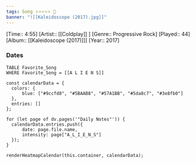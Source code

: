 ```yaml
---
tags: Song ⭐⭐⭐⭐⭐ 💛
banner: "![[Kaleidoscope (2017).jpg]]"
---
```

[Time:: 4:55]
[Artist:: [[Coldplay]] ]
[Genre:: Progressive Rock]
[Played:: 44]
[Album:: [[Kaleidoscope (2017)]]]
[Year:: 2017]
### Dates
````dataview
TABLE Favorite_Song
WHERE Favorite_Song = [[A L I E N S]]
````

  ```dataviewjs
const calendarData = { 
	colors: { 
		blue: ["#9ccfd8", "#5BAAB8", "#57A1BB", "#5da8c7", "#3e8fb0"] 
	}, 
	entries: [] 
}; 

for (let page of dv.pages('"Daily Notes"')) { 
	calendarData.entries.push({ 
		date: page.file.name, 
		intensity: page["A_L_I_E_N_S"]
	}); 
} 

renderHeatmapCalendar(this.container, calendarData);
```
